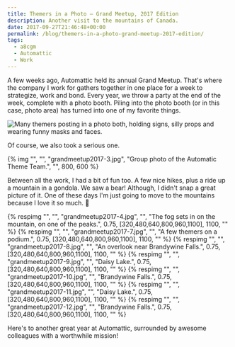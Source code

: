 ```yaml
---
title: Themers in a Photo – Grand Meetup, 2017 Edition
description: Another visit to the mountains of Canada.
date: 2017-09-27T21:46:48+00:00
permalink: /blog/themers-in-a-photo-grand-meetup-2017-edition/
tags:
  - a8cgm
  - Automattic
  - Work
---
```


A few weeks ago, Automattic held its annual Grand Meetup. That's where the company I work for gathers together in one place for a week to strategize, work and bond. Every year, we throw a party at the end of the week, complete with a photo booth. Piling into the photo booth (or in this case, photo area) has turned into one of my favorite things.

![Many themers posting in a photo both, holding signs, silly props and wearing funny masks and faces.](/assets/img/uploads/grandmeetup2017-2.gif)

Of course, we also took a serious one.

{% img "", "", "grandmeetup2017-3.jpg", "Group photo of the Automatic Theme Team.", "", 800, 600 %}

Between all the work, I had a bit of fun too. A few nice hikes, plus a ride up a mountain in a gondola. We saw a bear! Although, I didn't snap a great picture of it. One of these days I'm just going to move to the mountains because I love it so much. 🙂

{% respimg "", "", "grandmeetup2017-4.jpg", "", "The fog sets in on the mountain, on one of the peaks.", 0.75, [320,480,640,800,960,1100], 1100, "" %}
{% respimg "", "", "grandmeetup2017-7.jpg", "", "A few themers on a podium.", 0.75, [320,480,640,800,960,1100], 1100, "" %}
{% respimg "", "", "grandmeetup2017-8.jpg", "", "An overlook near Brandywine Falls.", 0.75, [320,480,640,800,960,1100], 1100, "" %}
{% respimg "", "", "grandmeetup2017-9.jpg", "", "Daisy Lake.", 0.75, [320,480,640,800,960,1100], 1100, "" %}
{% respimg "", "", "grandmeetup2017-10.jpg", "", "Brandywine Falls.", 0.75, [320,480,640,800,960,1100], 1100, "" %}
{% respimg "", "", "grandmeetup2017-11.jpg", "", "Daisy Lake.", 0.75, [320,480,640,800,960,1100], 1100, "" %}
{% respimg "", "", "grandmeetup2017-12.jpg", "", "Brandywine Falls.", 0.75, [320,480,640,800,960,1100], 1100, "" %}

Here's to another great year at Automattic, surrounded by awesome colleagues with a worthwhile mission!
